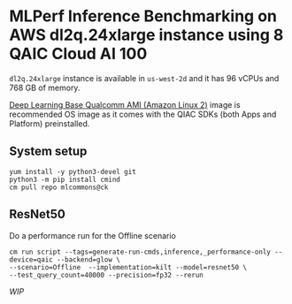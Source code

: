 # MLPerf Inference Benchmarking on AWS dl2q.24xlarge instance using 8 QAIC Cloud AI 100

`dl2q.24xlarge` instance is available in `us-west-2d` and it has 96 vCPUs and 768 GB of memory. 

[Deep Learning Base Qualcomm AMI (Amazon Linux 2)](https://us-west-2.console.aws.amazon.com/ec2/v2/home?region=us-west-2#Images:visibility=public-images;imageId=ami-0287712deef96ecc6) image is recommended OS image as it comes with the QIAC SDKs (both Apps and Platform) preinstalled. 


## System setup
```
yum install -y python3-devel git
python3 -m pip install cmind
cm pull repo mlcommons@ck
```

## ResNet50

Do a performance run for the Offline scenario 

```
cm run script --tags=generate-run-cmds,inference,_performance-only --device=qaic --backend=glow \
--scenario=Offline  --implementation=kilt --model=resnet50 \
--test_query_count=40000 --precision=fp32 --rerun
```

*WIP*

